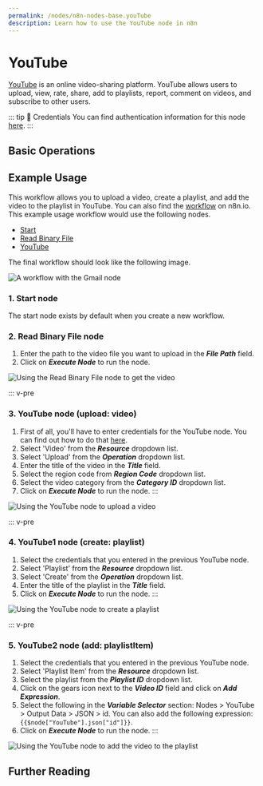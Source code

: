 ```yaml
---
permalink: /nodes/n8n-nodes-base.youTube
description: Learn how to use the YouTube node in n8n
---
```


# YouTube

[YouTube](https://www.youtube.com) is an online video-sharing platform. YouTube allows users to upload, view, rate, share, add to playlists, report, comment on videos, and subscribe to other users.

::: tip 🔑 Credentials
You can find authentication information for this node [here](../../../credentials/Google/README.md).
:::

## Basic Operations

<Resource node="n8n-nodes-base.youTube" />

## Example Usage

This workflow allows you to upload a video, create a playlist, and add the video to the playlist in YouTube. You can also find the [workflow](https://n8n.io/workflows/638) on n8n.io. This example usage workflow would use the following nodes.
- [Start](../../core-nodes/Start/README.md)
- [Read Binary File](../../core-nodes/ReadBinaryFile/README.md)
- [YouTube]()

The final workflow should look like the following image.

![A workflow with the Gmail node](./workflow.png)

### 1. Start node

The start node exists by default when you create a new workflow.

### 2. Read Binary File node

1. Enter the path to the video file you want to upload in the ***File Path*** field.
2. Click on ***Execute Node*** to run the node.

![Using the Read Binary File node to get the video](./ReadBinaryFile_node.png)


::: v-pre
### 3. YouTube node (upload: video)

1. First of all, you'll have to enter credentials for the YouTube node. You can find out how to do that [here](../../../credentials/Google/README.md).
2. Select 'Video' from the ***Resource*** dropdown list.
3. Select 'Upload' from the ***Operation*** dropdown list.
4. Enter the title of the video in the ***Title*** field.
5. Select the region code from ***Region Code*** dropdown list.
6. Select the video category from the ***Category ID*** dropdown list.
7. Click on ***Execute Node*** to run the node.
:::

![Using the YouTube node to upload a video](./YouTube_node.png)


::: v-pre
### 4. YouTube1 node (create: playlist)

1. Select the credentials that you entered in the previous YouTube node.
2. Select 'Playlist' from the ***Resource*** dropdown list.
3. Select 'Create' from the ***Operation*** dropdown list.
4. Enter the title of the playlist in the ***Title*** field.
5. Click on ***Execute Node*** to run the node.
:::

![Using the YouTube node to create a playlist](./YouTube1_node.png)


::: v-pre
### 5. YouTube2 node (add: playlistItem)

1. Select the credentials that you entered in the previous YouTube node.
2. Select 'Playlist Item' from the ***Resource*** dropdown list.
3. Select the playlist from the ***Playlist ID*** dropdown list.
4. Click on the gears icon next to the ***Video ID*** field and click on ***Add Expression***.
5. Select the following in the ***Variable Selector*** section: Nodes > YouTube > Output Data > JSON > id. You can also add the following expression: `{{$node["YouTube"].json["id"]}}`.
6. Click on ***Execute Node*** to run the node.
:::

![Using the YouTube node to add the video to the playlist](./YouTube2_node.png)

## Further Reading

<FurtherReadingBlog />
